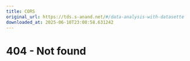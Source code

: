 ```yaml
---
title: CORS
original_url: https://tds.s-anand.net/#/data-analysis-with-datasette
downloaded_at: 2025-06-10T23:08:58.631242
---
```


404 - Not found
===============